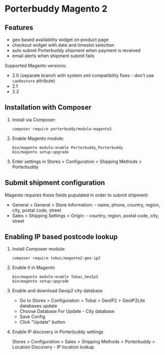 Porterbuddy Magento 2
=====================

## Features

- geo based availability widget on product page
- checkout widget with date and timeslot selection
- auto submit Porterbuddy shipment when payment is received
- email alerts when shipment submit fails

Supported Magento versions:
- 2.0 (separate branch with system.xml compatibility fixes - don't use `canRestore` attribute)
- 2.1
- 2.2


## Installation with Composer

1. Install via Composer:

    `composer require porterbuddy/module-magento2`

1. Enable Magento module:

    ```
    bin/magento module:enable Porterbuddy_Porterbuddy
    bin/magento setup:upgrade
    ```

1. Enter settings in Stores > Configuration > Shipping Methods > Porterbuddy


## Submit shipment configuration

Magento requires these fields pupulated in order to submit shipment:

- General > General > Store Information: - name, phone, country, region, city, postal code, street
- Sales > Shipping Settings > Origin: - country, region, postal code, city, street


## Enabling IP based postcode lookup

1. Install Composer module:

    `composer require tobai/magento2-geo-ip2`

1. Enable it in Magento

    ```
    bin/magento module:enable Tobai_GeoIp2
    bin/magento setup:upgrade
    ```

1. Enable and download Geoip2 city database

    - Go to Stores > Configuration > Tobai > GeoIP2 > GeoIP2Lite databases update
    - Choose Database For Update - City database
    - Save Config
    - Click "Update" button

1. Enable IP discovery in Porterbuddy settings

    Stores > Configuration > Sales > Shipping Methods > Porterbuddy > Location Discovery -
    IP location lookup
